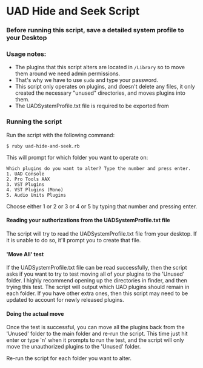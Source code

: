 # UAD Hide and Seek Script

### Before running this script, save a detailed system profile to your Desktop



### Usage notes:

  * The plugins that this script alters are located in `/Library` so to move them around we need admin permissions.
  * That's why we have to use `sudo` and type your password.
  * This script only operates on plugins, and doesn't delete any files, it only created the necessary "unused" directories, and moves plugins into them.
  * The UADSystemProfile.txt file is required to be exported from


### Running the script

Run the script with the following command:

```
$ ruby uad-hide-and-seek.rb
```

This will prompt for which folder you want to operate on:

```
Which plugins do you want to alter? Type the number and press enter.
1. UAD Console
2. Pro Tools AAX
3. VST Plugins
4. VST Plugins (Mono)
5. Audio Units Plugins
```

Choose either 1 or 2 or 3 or 4 or 5 by typing that number and pressing enter.

#### Reading your authorizations from the UADSystemProfile.txt file
The script will try to read the UADSystemProfile.txt file from your desktop. If it is unable to do so, it'll prompt you to create that file.

#### 'Move All' test
If the UADSystemProfile.txt file can be read successfully, then the script asks if you want to try to test moving all of your plugins to the 'Unused' folder. I highly recommend opening up the directories in finder, and then trying this test. The script will output which UAD plugins should remain in each folder. If you have other extra ones, then this script may need to be updated to account for newly released plugins.

#### Doing the actual move
Once the test is successful, you can move all the plugins back from the 'Unused' folder to the main folder and re-run the script. This time just hit enter or type 'n' when it prompts to run the test, and the script will only move the unauthorized plugins to the 'Unused' folder.

Re-run the script for each folder you want to alter.
